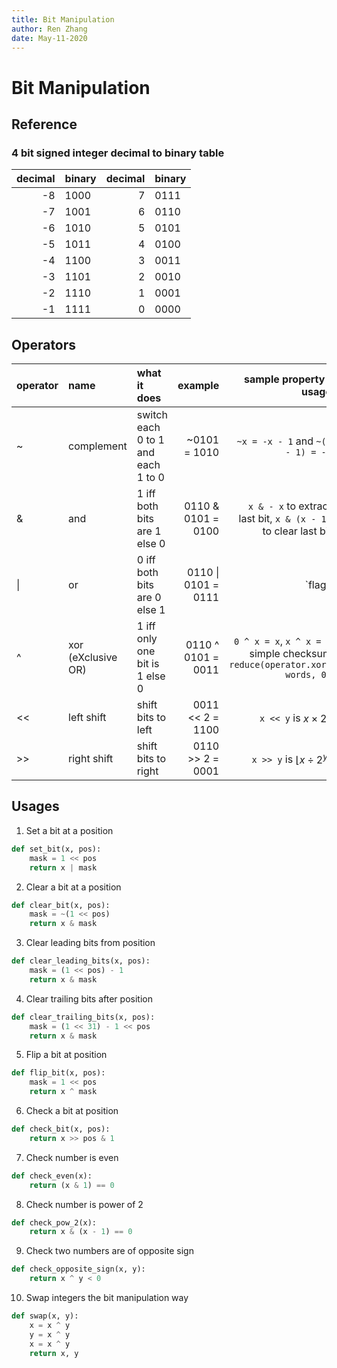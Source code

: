 ```yaml
---
title: Bit Manipulation
author: Ren Zhang
date: May-11-2020
---
```


# Bit Manipulation
## Reference 
### 4 bit signed integer decimal to binary table
| decimal | binary | decimal | binary |
| ------: | :----- | ------: | :----- |
|      -8 | 1000   |       7 | 0111   |
|      -7 | 1001   |       6 | 0110   |
|      -6 | 1010   |       5 | 0101   |
|      -5 | 1011   |       4 | 0100   |
|      -4 | 1100   |       3 | 0011   |
|      -3 | 1101   |       2 | 0010   |
|      -2 | 1110   |       1 | 0001   |
|      -1 | 1111   |       0 | 0000   |

## Operators 
| operator | name               | what it does                       |             example |                                                    sample property / usage |
| :------- | :----------------- | :--------------------------------- | ------------------: | -------------------------------------------------------------------------: |
| ~        | complement         | switch each 0 to 1 and each 1 to 0 |        ~0101 = 1010 |                                         `~x = -x - 1` and  `~(x - 1) = -x` |
| &        | and                | 1 iff both bits are 1 else 0       |  0110 & 0101 = 0100 |             `x & - x` to extract last bit, `x & (x - 1)` to clear last bit |
| \|       | or                 | 0 iff both bits are 0 else 1       | 0110 \| 0101 = 0111 |                                               `flags |= x` to set the flag |
| ^        | xor (eXclusive OR) | 1 iff only one bit is 1 else 0     |  0110 ^ 0101 = 0011 | `0 ^ x = x`, `x ^ x = 0` simple checksum `reduce(operator.xor, words, 0)` |
| <<       | left shift         | shift bits to left                 |    0011 << 2 = 1100 |                                                 `x << y` is $x \times 2^y$ |
| >>       | right shift        | shift bits to right                |    0110 >> 2 = 0001 |                                   `x >> y` is $\lfloor{x \div 2^y}\rfloor$ |

## Usages
1. Set a bit at a position
```python
def set_bit(x, pos):
    mask = 1 << pos
    return x | mask
```

2. Clear a bit at a position
```python
def clear_bit(x, pos):
    mask = ~(1 << pos)
    return x & mask
```

3. Clear leading bits from position
```python
def clear_leading_bits(x, pos):
    mask = (1 << pos) - 1
    return x & mask
```

4. Clear trailing bits after position
```python
def clear_trailing_bits(x, pos):
    mask = (1 << 31) - 1 << pos
    return x & mask
```

5. Flip a bit at position
```python
def flip_bit(x, pos):
    mask = 1 << pos
    return x ^ mask
```

6. Check a bit at position
```python
def check_bit(x, pos):
    return x >> pos & 1
```

7. Check number is even
```python
def check_even(x):
    return (x & 1) == 0
```

8. Check number is power of 2
```python
def check_pow_2(x):
    return x & (x - 1) == 0
```

9. Check two numbers are of opposite sign
```python
def check_opposite_sign(x, y):
    return x ^ y < 0
```

10. Swap integers the bit manipulation way
```python
def swap(x, y):
    x = x ^ y
    y = x ^ y
    x = x ^ y
    return x, y
```
